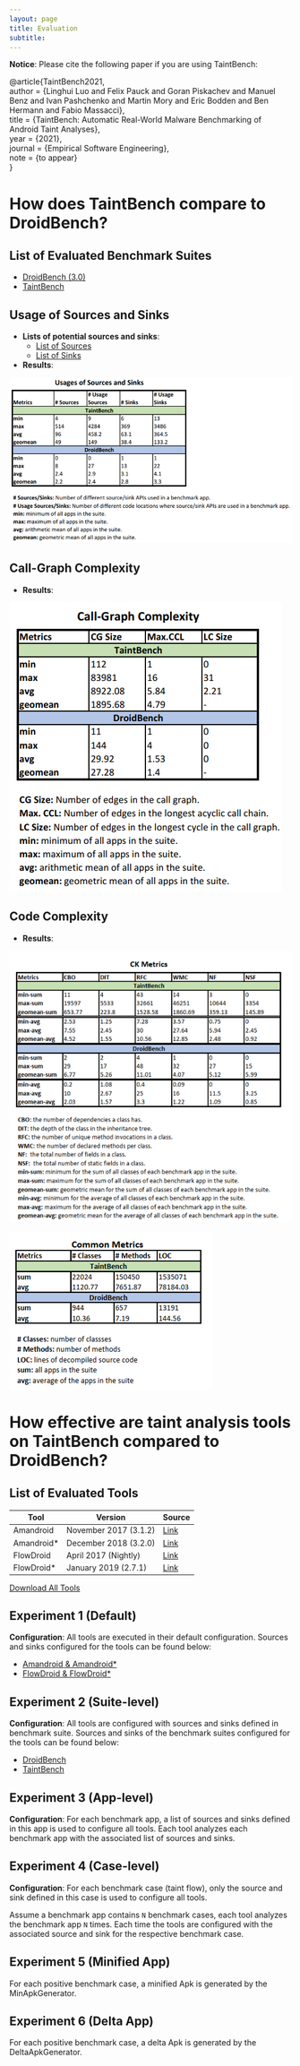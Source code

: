 ```yaml
---
layout: page
title: Evaluation
subtitle:
---
```


**Notice**: Please cite the following paper if you are using TaintBench: 

@article{TaintBench2021, <br>
author = {Linghui Luo and Felix Pauck and Goran Piskachev and Manuel Benz and Ivan Pashchenko and Martin Mory and Eric Bodden and Ben Hermann and Fabio Massacci},<br>
title = {TaintBench: Automatic Real-World Malware Benchmarking of Android Taint Analyses}, <br>
year = {2021}, <br>
journal = {Empirical Software Engineering}, <br>
note = {to appear} <br>
}

# How does TaintBench compare to DroidBench?
## List of Evaluated Benchmark Suites
- [DroidBench (3.0)](https://github.com/secure-software-engineering/DroidBench/tree/develop) 
- [TaintBench](https://taintbench.github.io/taintbenchSuite/)

## Usage of Sources and Sinks
- **Lists of potential sources and sinks**:
    - [List of Sources](https://github.com/TaintBench/TaintBench/blob/master/merged_sources.txt) 
    - [List of Sinks](https://github.com/TaintBench/TaintBench/blob/master/merged_sinks.txt)
- **Results**: 

![usage of sources and sinks](img/data/usageSourcesSinks.PNG)

## Call-Graph Complexity
- **Results**: 

![call-graph complexity](img/data/callgraphComplexity.PNG)

## Code Complexity
- **Results**: 

![code complexity](img/data/codeComplexity1.PNG)

![code complexity](img/data/codeComplexity2.PNG)

# How effective are taint analysis tools on TaintBench compared to DroidBench?

## List of Evaluated Tools

| Tool          | Version           | Source  |
| ------------- |-------------|-----|
| Amandroid	 | November 2017 (3.1.2) 	| [Link](https://bintray.com/arguslab/maven/argus-saf/3.1.2)|         
| Amandroid* | December 2018 (3.2.0) 	| [Link](https://bintray.com/arguslab/maven/argus-saf/3.2.0)|          
| FlowDroid	 | April 2017 (Nightly)  	| [Link](https://github.com/secure-software-engineering/soot-infoflow-android/wiki)| 
| FlowDroid* | January 2019 (2.7.1)  	| [Link](https://github.com/secure-software-engineering/FlowDroid/releases/tag/v2.7.1)| 

[Download All Tools](https://github.com/TaintBench/TaintBench/releases/tag/TaintAnalysisTools)

## Experiment 1 (Default)
**Configuration**: 
All tools are executed in their default configuration. Sources and sinks configured for the tools can be found below:
- [Amandroid & Amandroid*](https://github.com/TaintBench/TaintBench/blob/master/AD_SourcesAndSinks.txt)
- [FlowDroid & FlowDroid*](https://github.com/TaintBench/TaintBench/blob/master/FD_SourcesAndSinks.txt)

## Experiment 2 (Suite-level)
**Configuration**: 
All tools are configured with sources and sinks defined in benchmark suite. Sources and sinks of the benchmark suites configured for the tools can be found below:
- [DroidBench](https://github.com/TaintBench/TaintBench/blob/master/DB_SourcesAndSinks.txt)
- [TaintBench](https://github.com/TaintBench/TaintBench/blob/master/TB_SourcesAndSinks.txt)  

## Experiment 3 (App-level)
**Configuration**: 
For each benchmark app, a list of sources and sinks defined in this app is used to configure all tools. Each tool analyzes each benchmark app with the associated list of sources and sinks. 

## Experiment 4 (Case-level)
**Configuration**: 
For each benchmark case (taint flow), only the source and sink defined in this case is used to configure all tools. 

Assume a benchmark app contains `N` benchmark cases, each tool analyzes the benchmark app `N` times. Each time the tools are configured with the associated source and sink for the respective benchmark case. 

## Experiment 5 (Minified App)
For each positive benchmark case, a minified Apk is generated by the MinApkGenerator. 

## Experiment 6 (Delta App)
For each positive benchmark case, a delta Apk is generated by the DeltaApkGenerator. 
